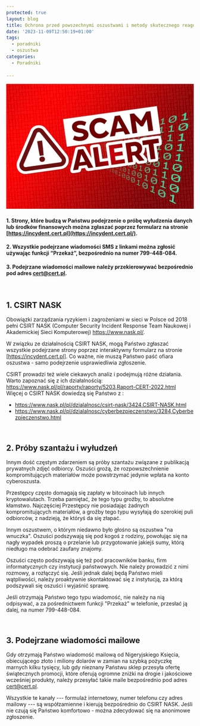 ```yaml
---
protected: true
layout: blog
title: Ochrona przed powszechnymi oszustwami i metody skutecznego reagowania.
date: '2023-11-09T12:50:19+01:00'
tags:
  - poradniki
  - oszustwa
categories:
  - Poradniki

---
```

![](/uploads/scam-alert-7321925_1280.jpg)

#### 1. Strony, które budzą w Państwu podejrzenie o próbę wyłudzenia danych lub środków finansowych można zgłaszać poprzez formularz na stronie [https://incydent.cert.pl](https://incydent.cert.pl/).

#### 2. Wszystkie podejrzane wiadomości SMS z linkami można zgłosić używając funkcji “Przekaż”, bezpośrednio na numer 799-448-084.

#### 3. Podejrzane wiadomości mailowe należy przekierowywać bezpośrednio pod adres [cert@cert.pl](mailto:cert@cert.pl?subject=Zg%C5%82oszenie).

<br>

## 1. CSIRT NASK

Obowiązki zarządzania ryzykiem i zagrożeniami w sieci w Polsce od 2018 pełni CSIRT NASK (Computer Security Incident Response Team Naukowej i Akademickiej Sieci Komputerowej) <https://www.nask.pl/>.

W związku ze działalnością CSIRT NASK, mogą Państwo zgłaszać wszystkie podejrzane strony poprzez interaktywny formularz na stronie \[https://incydent.cert.pl]. Co ważne, nie muszą Państwo paść ofiara oszustwa - samo podejrzenie usprawiedliwia zgłoszenie.

CSIRT prowadzi też wiele ciekawych analiz i podejmują różne działania. Warto zapoznać się z ich działalnością:
<https://www.nask.pl/pl/raporty/raporty/5203,Raport-CERT-2022.html>
Więcej o CSIRT NASK dowiedzą się Państwo z :

* <https://www.nask.pl/pl/dzialalnosc/csirt-nask/3424,CSIRT-NASK.html>
* <https://www.nask.pl/pl/dzialalnosc/cyberbezpieczenstwo/3284,Cyberbezpieczenstwo.html>

<br>

## 2. Próby szantażu i wyłudzeń

Innym dość częstym zdarzeniem są próby szantażu związane z publikacją prywatnych zdjęć odbiorcy. Oszuści grożą, że rozpowszechnienie kompromitujących materiałów może powstrzymać jedynie wpłata na konto cyberoszusta.

Przestępcy często domagają się zapłaty w bitcoinach lub innych kryptowalutach. Trzeba pamiętać, że tego typu groźby, to absolutne kłamstwo. Najczęściej Przestępcy nie posiadając żadnych kompromitujących materiałów, a groźby tego typu wysyłają do szerokiej puli odbiorców, z nadzieją, że któryś da się złapać.

Innym oszustwem, o którym niedawno było głośno są oszustwa "na wnuczka". Oszuści podszywają się pod kogoś z rodziny, powołując się na nagły wypadek proszą o przelanie lub przygotowanie jakiejś sumy, którą niedługo ma odebrać zaufany znajomy.

Oszuści często podszywają się też pod pracowników banku, firm informatycznych czy instytucji państwowych. Nie należy prowadzić z nimi rozmowy, a rozłączyć się. Jeśli jednak dalej będą Państwo mieli wątpliwości, należy proaktywnie skontaktować się z instytucją, za którą podszywali się oszuści i wyjaśnić sprawę.

Jeśli otrzymają Państwo tego typu wiadomość, nie należy na nią odpisywać, a za pośrednictwem funkcji "Przekaż" w telefonie, przesłać ją dalej, na numer 799-448-084.

<br>

## 3. Podejrzane wiadomości mailowe

Gdy otrzymają Państwo wiadomość mailową od Nigeryjskiego Księcia, obiecującego złoto i miliony dolarów w zamian na szybką pożyczkę marnych kilku tysięcy, lub gdy nieznany Państwu sklep przesyła ofertę świątecznych promocji, które oferują ogromne zniżki na drogie i jakościowe wcześniej produkty, należy przesyłać takie maile bezpośrednio pod adres [cert@cert.pl](mailto:cert@cert.pl?subject=Zg%C5%82oszenie).

Wszystkie te kanały --- formulaż internetowy, numer telefonu czy adres mailowy --- są współzamienne i kierują bezpośrednio do CSIRT NASK. Jeśli nie czują się Państwo komfortowo - można zdecydować się na anonimowe zgłoszenie.

